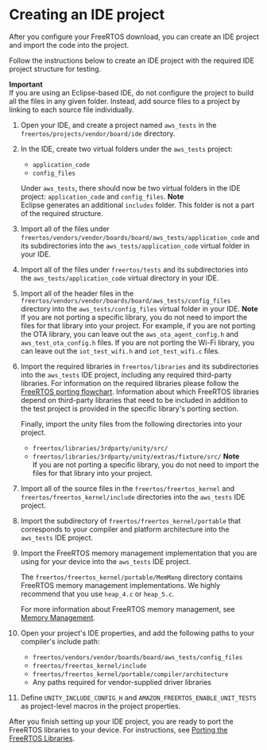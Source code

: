 # Creating an IDE project<a name="porting-create-project"></a>

After you configure your FreeRTOS download, you can create an IDE project and import the code into the project\.

Follow the instructions below to create an IDE project with the required IDE project structure for testing\. 

**Important**  
If you are using an Eclipse\-based IDE, do not configure the project to build all the files in any given folder\. Instead, add source files to a project by linking to each source file individually\.

1. Open your IDE, and create a project named `aws_tests` in the `freertos/projects/vendor/board/ide` directory\.

1. In the IDE, create two virtual folders under the `aws_tests` project:
   + `application_code`
   + `config_files`

   Under `aws_tests`, there should now be two virtual folders in the IDE project: `application_code` and `config_files`\.
**Note**  
Eclipse generates an additional `includes` folder\. This folder is not a part of the required structure\.

1. Import all of the files under `freertos/vendors/vendor/boards/board/aws_tests/application_code` and its subdirectories into the `aws_tests/application_code` virtual folder in your IDE\.

1. Import all of the files under `freertos/tests` and its subdirectories into the `aws_tests/application_code` virtual directory in your IDE\.

1. Import all of the header files in the `freertos/vendors/vendor/boards/board/aws_tests/config_files` directory into the `aws_tests/config_files` virtual folder in your IDE\.
**Note**  
If you are not porting a specific library, you do not need to import the files for that library into your project\. For example, if you are not porting the OTA library, you can leave out the `aws_ota_agent_config.h` and `aws_test_ota_config.h` files\. If you are not porting the Wi\-Fi library, you can leave out the `iot_test_wifi.h` and `iot_test_wifi.c` files\.

1. Import the required libraries in `freertos/libraries` and its subdirectories into the `aws_tests` IDE project, including any required third\-party libraries\. For information on the required libraries please follow the [FreeRTOS porting flowchart](https://docs.aws.amazon.com/freertos/latest/portingguide/porting-chart.html)\. Information about which FreeRTOS libraries depend on third\-party libraries that need to be included in addition to the test project is provided in the specific library's porting section\. 

   Finally, import the unity files from the following directories into your project\.
   + `freertos/libraries/3rdparty/unity/src/`
   + `freertos/libraries/3rdparty/unity/extras/fixture/src/`
**Note**  
If you are not porting a specific library, you do not need to import the files for that library into your project\.

1. Import all of the source files in the `freertos/freertos_kernel` and `freertos/freertos_kernel/include` directories into the `aws_tests` IDE project\.

1. Import the subdirectory of `freertos/freertos_kernel/portable` that corresponds to your compiler and platform architecture into the `aws_tests` IDE project\.

1. Import the FreeRTOS memory management implementation that you are using for your device into the `aws_tests` IDE project\.

   The `freertos/freertos_kernel/portable/MemMang` directory contains FreeRTOS memory management implementations\. We highly recommend that you use `heap_4.c` or `heap_5.c`\.

   For more information about FreeRTOS memory management, see [Memory Management](https://www.freertos.org/a00111.html)\.

1. Open your project's IDE properties, and add the following paths to your compiler's include path:
   + `freertos/vendors/vendor/boards/board/aws_tests/config_files`
   + `freertos/freertos_kernel/include`
   + `freertos/freertos_kernel/portable/compiler/architecture`
   + Any paths required for vendor\-supplied driver libraries

1. Define `UNITY_INCLUDE_CONFIG_H` and `AMAZON_FREERTOS_ENABLE_UNIT_TESTS` as project\-level macros in the project properties\.

After you finish setting up your IDE project, you are ready to port the FreeRTOS libraries to your device\. For instructions, see [Porting the FreeRTOS Libraries](afr-porting.md)\.